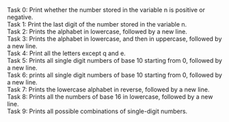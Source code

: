 Task 0: Print whether the number stored in the variable n is positive or negative. <br>
Task 1: Print the last digit of the number stored in the variable n. <br>
Task 2: Prints the alphabet in lowercase, followed by a new line. <br>
Task 3: Prints the alphabet in lowercase, and then in uppercase, followed by a new line. <br>
Task 4: Print all the letters except q and e. <br>
Task 5: Prints all single digit numbers of base 10 starting from 0, followed by a new line. <br>
Task 6: prints all single digit numbers of base 10 starting from 0, followed by a new line. <br>
Task 7: Prints the lowercase alphabet in reverse, followed by a new line. <br>
Task 8: Prints all the numbers of base 16 in lowercase, followed by a new line. <br>
Task 9: Prints all possible combinations of single-digit numbers. <br>

